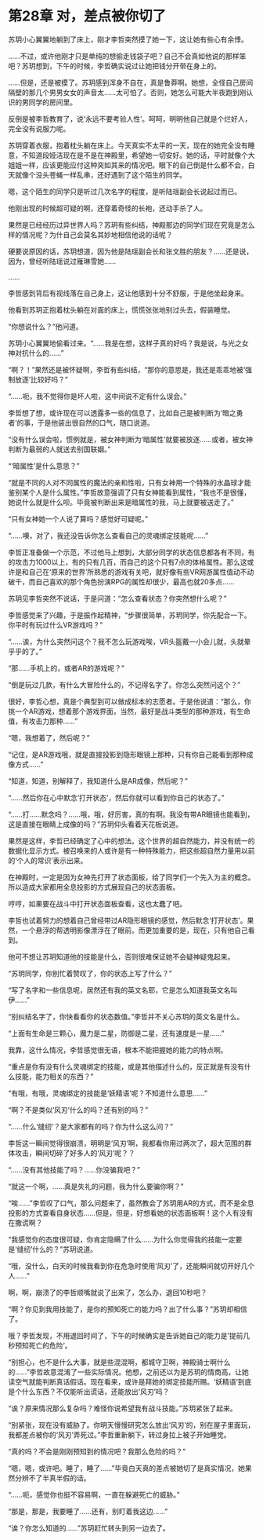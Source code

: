 # 第28章 对，差点被你切了

苏玥小心翼翼地躺到了床上，刚才李哲突然摸了她一下，这让她有些心有余悸。

……不过，或许他刚才只是单纯的想偷走钱袋子吧？自己不会真如他说的那样笨吧？苏玥想到，下午的时候，李哲确实说过让她把钱分开带在身上的。

……但是，还是被摸了。苏玥感到浑身不自在，真是鲁莽啊。她想，全怪自己房间隔壁的那几个男男女女的声音太……太可怕了。否则，她怎么可能大半夜跑到刚认识的男同学的房间里。

反倒是被李哲教育了，说‘永远不要考验人性’。呵呵，明明他自己就是个烂好人，完全没有说服力呢。

苏玥穿着衣服，抱着枕头躺在床上。今天真实不太平的一天，现在的她完全没有睡意，不知道段娅洁现在是不是在神殿里，希望她一切安好。她的话，平时就像个大姐姐一样，应该更能应付这种突如其来的情况吧。眼下的自己倒是什么都不会，白天就像个没头苍蝇一样乱串，还好遇到了这个陌生的同学。

嗯，这个陌生的同学只是听过几次名字的程度，是听陆瑶副会长说起过而已。

他刚出现的时候超可疑的啊，还穿着奇怪的长袍，还动手杀了人。

果然是已经经历过异世界人吗？苏玥有些纠结，神殿那边的同学们现在究竟是怎么样的情况呢？为什自己会莫名其妙地相信他说的话呢？

硬要说原因的话，苏玥想道，因为他是陆瑶副会长和张文胜的朋友？……还是说，因为，曾经听陆瑶说过雁琳雪她……

……

李哲感到背后有视线落在自己身上，这让他感到十分不舒服，于是他坐起身来。

他看到苏玥正抱着枕头躺在对面的床上，慌慌张张地别过头去，假装睡觉。

“你想说什么？”他问道。

苏玥小心翼翼地偷看过来。“……我是在想，这样子真的好吗？我是说，与光之女神对抗什么的……”

“啊？！”果然还是被怀疑啊，李哲有些纠结，“那你的意思是，我还是乖乖地被‘强制放逐’比较好吗？”

“……呃，我不觉得你是坏人啦，这中间说不定有什么误会。”

李哲想了想，或许现在可以透露多一些的信息了，比如自己是被判断为‘暗之勇者’的事，于是他装出很自然的口气，随口说道。

“没有什么误会啦，惯例就是，被女神判断为‘暗属性’就要被放逐……或者，被女神判断为最弱的人就送去别国联姻。”

“‘暗属性’是什么意思？”

“就是不同的人对不同属性的魔法的亲和性啦，只有女神用一个特殊的水晶球才能鉴别某个人是什么属性。”李哲故意强调了只有女神能看到属性，“我也不是很懂，她说什么就是什么呗。毕竟被判断出来是暗属性的我，马上就要被送走了。”

“只有女神她一个人说了算吗？感觉好可疑呢。”

“……噢，对了，我还没告诉你怎么查看自己的灵魂绑定技能呢……”

李哲正准备做一个示范，不过他马上想到，大部分同学的状态信息都各有不同，有的攻击力1000以上，有的只有几百，而自己的这个只有7点的体格属性。那么这或许是和自己在‘原来的世界’所熟悉的游戏有关吧，就好像有些VR网游属性值动不动破千，而自己喜欢的那个角色扮演RPG的属性却很少，最高也就20多点……

苏玥见李哲突然不说话，于是问道：“怎么查看状态？你突然想什么呢？”

李哲感觉来了兴趣，于是振作起精神，“步骤很简单，苏玥同学，你先配合一下。你平时有玩过什么VR游戏吗？”

“……诶，为什么突然问这个？我不怎么玩游戏唉，VR头盔戴一小会儿就，头就晕乎乎的了。”

“那……手机上的，或者AR的游戏呢？”

“倒是玩过几款，有什么大冒险什么的，不记得名字了。你怎么突然问这个？”

很好，李哲心想，真是个典型到可以做成标本的志愿者。于是他说道：“那么，你挑一个AR游戏，想着那个游戏界面，当然，最好是战斗类型的那种游戏，有生命值，有攻击力那种……”

“嗯，我想着了，然后呢？”

“记住，是AR游戏哦，就是直接投影到隐形眼镜上那种，只有你自己能看到那种成像方式……”

“知道，知道，别解释了，我知道什么是AR成像，然后呢？”

“……然后你在心中默念‘打开状态’，然后你就可以看到你自己的状态了。”

“……打……默念吗？……哦，哦，好厉害，真的有啊。我没有带AR眼镜也能看到，这是直接在眼睛上成像的吗？”苏玥仰头看着天花板说道。

果然是这样，李哲已经确定了心中的想法。这个世界的超自然能力，并没有统一的数据化显示方式。被召唤来的人或许是有一种特殊能力，把这些超自然力量用以前的‘个人的常识’表示出来。

在神殿时，一定是因为女神先打开了状态面板，给了同学们一个先入为主的概念。所以造成大家都用全息投影的方式展现自己的状态面板。

哼哼，如果要在战斗中打开状态面板查看，这也太蠢了吧。

李哲也试着努力的想着自己曾经带过AR隐形眼镜的感觉，然后默念‘打开状态’。果然，一个悬浮的帮透明影像漂浮在了眼前。而更加重要的是，现在，只有他自己看到。

他可不想让苏玥知道他的技能是什么，否则很难保证她不会疑神疑鬼起来。

“苏玥同学，你别忙着赞叹了，你的状态上写了什么？”

“写了名字和一些信息呢，居然还有我的英文名耶，它是怎么知道我英文名叫伊……”

“别纠结名字了，你快看看你的状态数值。”李哲并不关心苏玥的英文名是什么。

“上面有生命是三颗心，魔力是二星，防御是二星，还有速度是一星……”

我靠，这什么情况，李哲感觉很无语，根本不能把握她的能力的特点啊。

“重点是你有没有什么灵魂绑定的技能，或是其他描述什么的，反正就是有没有什么技能，能力相关的东西？”

“有哦，有哦，灵魂绑定的技能是‘妖精语’呢？不知道什么意思……”

“啊？不是类似‘风刃’什么的吗？还有别的吗？”

“……什么‘缝纫’？是大家都有的吗？你为什么这么问？”

李哲这一瞬间觉得很崩溃，明明是‘风刃’啊，我都看你用过两次了，超大范围的群体攻击，瞬间切碎了好多人的‘风刃’呢？？

“……没有其他技能了吗？……你没骗我吧？”

“就这一个啊，……真是失礼的问题，我为什么要骗你啊？”

“唉……”李哲叹了口气，那么问题来了，虽然教会了苏玥用AR的方式，而不是全息投影的方式查看自身状态……但是，但是，好想看她的状态面板啊！这个人有没有在撒谎啊？

“我感觉你的态度很可疑，你肯定隐瞒了什么……为什么你觉得我的技能一定要是‘缝纫’什么的？”苏玥说道。

“哦，没什么，白天的时候我看到你在危急时使用‘风刃’了，还能瞬间就切开好几个人……”

啊，啊，崩溃了的李哲顺嘴就说了出来了，怎么办，退回10秒吧？

“啊？你见到我用技能了，是你的预知死亡的能力吗？出了什么事？”苏玥却相信了。

哦？李哲发现，不用退回时间了，下午的时候确实是告诉她自己的能力是‘提前几秒预知死亡的危险’。

“别担心，也不是什么大事，就是些混混啊，都城守卫啊，神殿骑士啊什么的……”李哲故意混淆了一些实际情况。他想，之前还以为是苏玥的情商高，让她读空气就能判断真话假话。现在看来，或许是拜她的绑定技能所赐。‘妖精语’到底是个什么东西？不仅能听出谎话，还能放出‘风刃’吗？

“诶？原来情况那么复杂吗？难怪你说希望我有战斗技能。”苏玥紧张了起来。

“别紧张，现在没有威胁了。你明天慢慢研究怎么放出‘风刃’的，别在屋子里面玩，我都差点被你的‘风刃’弄死过。”李哲重新躺下，转过身拉上被子开始睡觉。

“真的吗？不会是刚刚预知到的情况吧？我那么危险的吗？”

“嗯，嗯，或许吧。睡了，睡了……”毕竟白天真的差点被她切了是真实情况，她果然分辨不了半真半假的话。

“……呃，感觉你也挺不容易啊，一直在躲避死亡的威胁。”

“那是，那是，我要睡了……还有，别盯着我这边……”

“诶？你怎么知道的……”苏玥赶忙转头到另一边去了。
